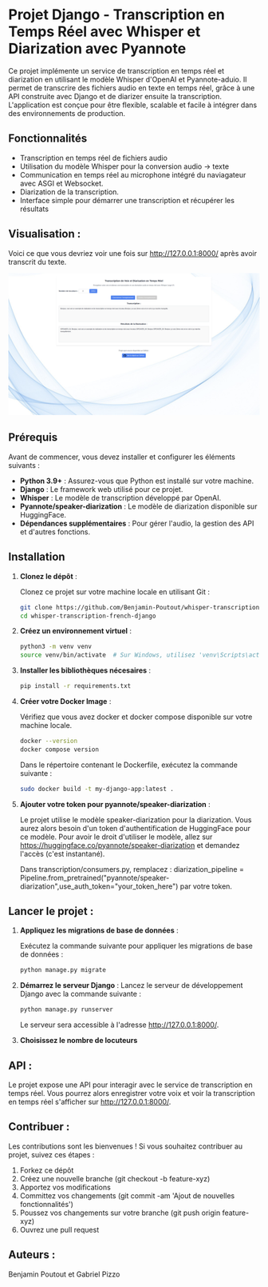 # Projet Django - Transcription en Temps Réel avec Whisper et Diarization avec Pyannote

Ce projet implémente un service de transcription en temps réel et diarization en utilisant le modèle Whisper d'OpenAI et Pyannote-aduio. Il permet de transcrire des fichiers audio en texte en temps réel, grâce à une API construite avec Django et de diarizer ensuite la transcription. L'application est conçue pour être flexible, scalable et facile à intégrer dans des environnements de production.

## Fonctionnalités

- Transcription en temps réel de fichiers audio
- Utilisation du modèle Whisper pour la conversion audio -> texte
- Communication en temps réel au microphone intégré du naviagateur avec ASGI et Websocket.
- Diarization de la transcription.
- Interface simple pour démarrer une transcription et récupérer les résultats

## Visualisation :

Voici ce que vous devriez voir une fois sur http://127.0.0.1:8000/ après avoir transcrit du texte.

![Mon image](static/diarization.png)

## Prérequis

Avant de commencer, vous devez installer et configurer les éléments suivants :

- **Python 3.9+** : Assurez-vous que Python est installé sur votre machine.
- **Django** : Le framework web utilisé pour ce projet.
- **Whisper** : Le modèle de transcription développé par OpenAI.
- **Pyannote/speaker-diarization** : Le modèle de diarization disponible sur HuggingFace.
- **Dépendances supplémentaires** : Pour gérer l'audio, la gestion des API et d'autres fonctions.

## Installation

   1. **Clonez le dépôt** :

      Clonez ce projet sur votre machine locale en utilisant Git :
   
      ```bash
      git clone https://github.com/Benjamin-Poutout/whisper-transcription-french-django.git
      cd whisper-transcription-french-django
      ```

   2. **Créez un environnement virtuel** :
      
      ```bash
      python3 -m venv venv
      source venv/bin/activate  # Sur Windows, utilisez 'venv\Scripts\activate'
      ```

   3. **Installer les bibliothèques nécesaires** :
      
      ```bash
      pip install -r requirements.txt
      ```
      
   4. **Créer votre Docker Image** :

      Vérifiez que vous avez docker et docker compose disponible sur votre machine locale.
      
      ```bash
      docker --version
      docker compose version
      ```
      Dans le répertoire contenant le Dockerfile, exécutez la commande suivante :
   
      ```bash
      sudo docker build -t my-django-app:latest .
      ```
   6. **Ajouter votre token pour pyannote/speaker-diarization** :
   
      Le projet utilise le modèle speaker-diarization pour la diarization. Vous aurez alors besoin d'un token d'authentification de HuggingFace pour ce modèle. Pour avoir le droit d'utiliser le modèle, allez sur https://huggingface.co/pyannote/speaker-diarization et demandez l'accès (c'est instantané).
   
      Dans transcription/consumers.py, remplacez :
      diarization_pipeline = Pipeline.from_pretrained("pyannote/speaker-diarization",use_auth_token="your_token_here") par votre token.

## Lancer le projet :

1. **Appliquez les migrations de base de données** :
   
   Exécutez la commande suivante pour appliquer les migrations de base de données :
   
   ```bash
   python manage.py migrate
   ```
2. **Démarrez le serveur Django** :
   Lancez le serveur de développement Django avec la commande suivante :

   ```bash
   python manage.py runserver
   ```
   Le serveur sera accessible à l'adresse http://127.0.0.1:8000/.
   
3. **Choisissez le nombre de locuteurs** 

## API :

Le projet expose une API pour interagir avec le service de transcription en temps réel. Vous pourrez alors enregistrer votre voix et voir la transcription en temps réel s'afficher sur http://127.0.0.1:8000/.

## Contribuer :

Les contributions sont les bienvenues ! Si vous souhaitez contribuer au projet, suivez ces étapes :

1. Forkez ce dépôt
2. Créez une nouvelle branche (git checkout -b feature-xyz)
3. Apportez vos modifications
4. Committez vos changements (git commit -am 'Ajout de nouvelles fonctionnalités')
5. Poussez vos changements sur votre branche (git push origin feature-xyz)
6. Ouvrez une pull request

## Auteurs :

Benjamin Poutout et Gabriel Pizzo




   

